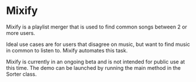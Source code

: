 # Mixify

Mixify is a playlist merger that is used to find common songs between 2 or more users.

Ideal use cases are for users that disagree on music, but want to find music in common to listen to. Mixify automates this task.

Mixify is currently in an ongoing beta and is not intended for public use at this time. The demo can be launched by running the main method in the Sorter class.